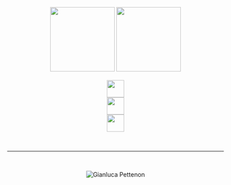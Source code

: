 <div align="center">

<div>
    <img height="150em" src="https://github-readme-stats.vercel.app/api/top-langs/?username=gianluca-pettenon&layout=compact&theme=dark">
    <img height="150em" src="https://lanyard.cnrad.dev/api/866649331984498688?borderRadius=5px&hideTimestamp=true&hideUser=true">
</div>

<div style="display: inline-block"><br>
     <img align="center" height="40" src="https://devicons.dev.br/icons?icon=HTML,CSS,JavaScript,JQuery,Bootstrap,TypeScript,React,NextJS,Angular&size=30&theme=dark">
</div><br>

<div style="display: inline-block">
    <img align="center" height="40" src="https://devicons.dev.br/icons?icon=PHP,NodeJS,Swift,Symfony,Lua&size=30&theme=dark">
</div><br>
    
<div style="display: inline-block">
    <img align="center" height="40" src="https://devicons.dev.br/icons?icon=PostgreSQL,MySQL,Docker,Git,Linux,Wordpress,Cloudflare,Discord,Vercel,Netlify&size=30&theme=dark">
</div>
    
<br><hr><br>

<div>
    <img src="https://komarev.com/ghpvc/?username=gianluca-pettenon&color=yellow" alt="Gianluca Pettenon" />
</div>                                                                                                             
    
</div>
